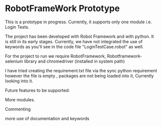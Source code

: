 <h1>RobotFrameWork Prototype</h1>

This is a prototype in progress.
Currently, it supports only one module i.e. Login Tests.

The project has been developed with Robot Framework and with python.
It is still in its early stages.
Currently, we have not integrated the use of keywords as you'll see in the code file "LoginTestCase.robot" as well.

For the project to run we require RobotFramework, Robotframework-selenium library and chromedriver (installed in system path)

I have tried creating the requirement.txt file via the sync python requirement however the file is empty , packages are not being loaded into it, Currently looking into it.

<p>Future features to be supported:</p>
<p>More modules.</p>
<p>Commenting</p>
<p>more use of documentation and keywords</p>

